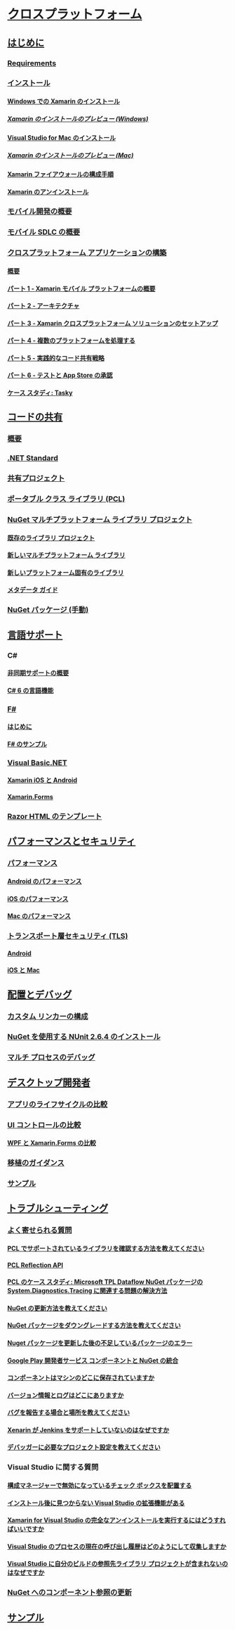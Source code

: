 # [クロスプラットフォーム](index.yml)
## [はじめに](get-started/index.md)
### [Requirements](get-started/requirements.md)
### [インストール](get-started/installation/index.md)
#### [Windows での Xamarin のインストール](get-started/installation/windows.md)
##### [Xamarin のインストールのプレビュー (Windows)](get-started/installation/windows-preview.md)
#### [Visual Studio for Mac のインストール](/visualstudio/mac/installation/)
##### [Xamarin のインストールのプレビュー (Mac)](/visualstudio/mac/update/)
#### [Xamarin ファイアウォールの構成手順](get-started/installation/firewall.md)
#### [Xamarin のアンインストール](get-started/installation/uninstalling-xamarin.md)
### [モバイル開発の概要](get-started/introduction-to-mobile-development.md)
### [モバイル SDLC の概要](get-started/introduction-to-mobile-sdlc.md)

### [クロスプラットフォーム アプリケーションの構築](app-fundamentals/building-cross-platform-applications/index.md)
#### [概要](app-fundamentals/building-cross-platform-applications/overview.md)
#### [パート 1 - Xamarin モバイル プラットフォームの概要](app-fundamentals/building-cross-platform-applications/understanding-the-xamarin-mobile-platform.md)
#### [パート 2 - アーキテクチャ](app-fundamentals/building-cross-platform-applications/architecture.md)
#### [パート 3 - Xamarin クロスプラットフォーム ソリューションのセットアップ](app-fundamentals/building-cross-platform-applications/setting-up-a-xamarin-cross-platform-solution.md)
#### [パート 4 - 複数のプラットフォームを処理する](app-fundamentals/building-cross-platform-applications/platform-divergence-abstraction-divergent-implementation.md)
#### [パート 5 - 実践的なコード共有戦略](app-fundamentals/building-cross-platform-applications/practical-code-sharing-strategies.md)
#### [パート 6 - テストと App Store の承認](app-fundamentals/building-cross-platform-applications/testing-and-app-store-approvals.md)
#### [ケース スタディ: Tasky](app-fundamentals/building-cross-platform-applications/case-study-tasky.md)

## [コードの共有](app-fundamentals/index.md)
### [概要](app-fundamentals/code-sharing.md)
### [.NET Standard](app-fundamentals/net-standard.md)
### [共有プロジェクト](app-fundamentals/shared-projects.md)
### [ポータブル クラス ライブラリ (PCL)](app-fundamentals/pcl.md)
### [NuGet マルチプラットフォーム ライブラリ プロジェクト](app-fundamentals/nuget-multiplatform-libraries/index.md)
#### [既存のライブラリ プロジェクト](app-fundamentals/nuget-multiplatform-libraries/existing-library.md)
#### [新しいマルチプラットフォーム ライブラリ](app-fundamentals/nuget-multiplatform-libraries/single-codebase.md)
#### [新しいプラットフォーム固有のライブラリ](app-fundamentals/nuget-multiplatform-libraries/platform-specific.md)
#### [メタデータ ガイド](app-fundamentals/nuget-multiplatform-libraries/metadata.md)
### [NuGet パッケージ (手動)](app-fundamentals/nuget-manual.md)

## [言語サポート](platform/index.md)

### C#
#### [非同期サポートの概要](platform/async.md)
#### [C# 6 の言語機能](platform/csharp-six.md)
### [F#](platform/fsharp/index.md)
#### [はじめに](platform/fsharp/overview.md)
#### [F# のサンプル](platform/fsharp/samples.md)
### [Visual Basic.NET](platform/visual-basic/index.md)
#### [Xamarin iOS と Android](platform/visual-basic/native-apps.md)
#### [Xamarin.Forms](platform/visual-basic/xamarin-forms.md)
### [Razor HTML のテンプレート](platform/razor-html-templates/index.md)

## [パフォーマンスとセキュリティ](deploy-test/performance.md)
### [パフォーマンス](deploy-test/memory-perf-best-practices.md)
#### [Android のパフォーマンス](~/android/deploy-test/performance.md?context=xamarin/cross-platform)
#### [iOS のパフォーマンス](~/ios/deploy-test/performance.md?context=xamarin/cross-platform)
#### [Mac のパフォーマンス](~/mac/deploy-test/performance.md?context=xamarin/cross-platform)
### [トランスポート層セキュリティ (TLS)](app-fundamentals/transport-layer-security.md)
#### [Android](~/android/app-fundamentals/http-stack.md?context=xamarin/cross-platform)
#### [iOS と Mac](~/cross-platform/macios/http-stack.md?context=xamarin/cross-platform)
## [配置とデバッグ](deploy-test/index.md)
### [カスタム リンカーの構成](deploy-test/linker.md)
### [NuGet を使用する NUnit 2.6.4 のインストール](deploy-test/installing-nunit-using-nuget.md)
### [マルチ プロセスのデバッグ](deploy-test/multi-process-debugging.md)

## [デスクトップ開発者](desktop/index.md)
### [アプリのライフサイクルの比較](desktop/lifecycle.md)
### [UI コントロールの比較](desktop/controls/index.md)
#### [WPF と Xamarin.Forms の比較](desktop/controls/wpf.md)
### [移植のガイダンス](desktop/porting.md)
### [サンプル](desktop/samples.md)

## [トラブルシューティング](troubleshooting/index.md)
### [よく寄せられる質問](troubleshooting/questions/index.md)
#### [PCL でサポートされているライブラリを確認する方法を教えてください](troubleshooting/questions/pcl-support-libraries.md)
#### [PCL Reflection API](troubleshooting/questions/pcl-reflection.md)
#### [PCL のケース スタディ: Microsoft TPL Dataflow NuGet パッケージの System.Diagnostics.Tracing に関連する問題の解決方法](troubleshooting/questions/pcl-case-study.md)
#### [NuGet の更新方法を教えてください](troubleshooting/questions/nuget-update.md)
#### [NuGet パッケージをダウングレードする方法を教えてください](troubleshooting/questions/nuget-package-downgrade.md)
#### [Nuget パッケージを更新した後の不足しているパッケージのエラー](troubleshooting/questions/nuget-packages-missing.md)
#### [Google Play 開発者サービス コンポーネントと NuGet の統合](troubleshooting/questions/gps-components-nuget.md)
#### [コンポーネントはマシンのどこに保存されていますか](troubleshooting/questions/component-storage.md)
#### [バージョン情報とログはどこにありますか](troubleshooting/questions/version-logs.md)
#### [バグを報告する場合と場所を教えてください](troubleshooting/questions/howto-file-bug.md)
#### [Xenarin が Jenkins をサポートしていないのはなぜですか](troubleshooting/questions/xamarin-jenkins.md)
#### [デバッガーに必要なプロジェクト設定を教えてください](troubleshooting/questions/debugger-settings.md)

### Visual Studio に関する質問
#### [構成マネージャーで無効になっているチェック ボックスを配置する](troubleshooting/questions/deploy-checkboxes.md)
#### [インストール後に見つからない Visual Studio の拡張機能がある](troubleshooting/questions/missing-vs-extensions.md)
#### [Xamarin for Visual Studio の完全なアンインストールを実行するにはどうすればいいですか](troubleshooting/questions/uninstall-xamarin-vs.md)
#### [Visual Studio のプロセスの現在の呼び出し履歴はどのようにして収集しますか](troubleshooting/questions/vs-callstack.md)
#### [Visual Studio に自分のビルドの参照先ライブラリ プロジェクトが含まれないのはなぜですか](troubleshooting/questions/vs-config-manager.md)

### [NuGet へのコンポーネント参照の更新](troubleshooting/component-nuget.md)
## [サンプル](samples/index.yml)
